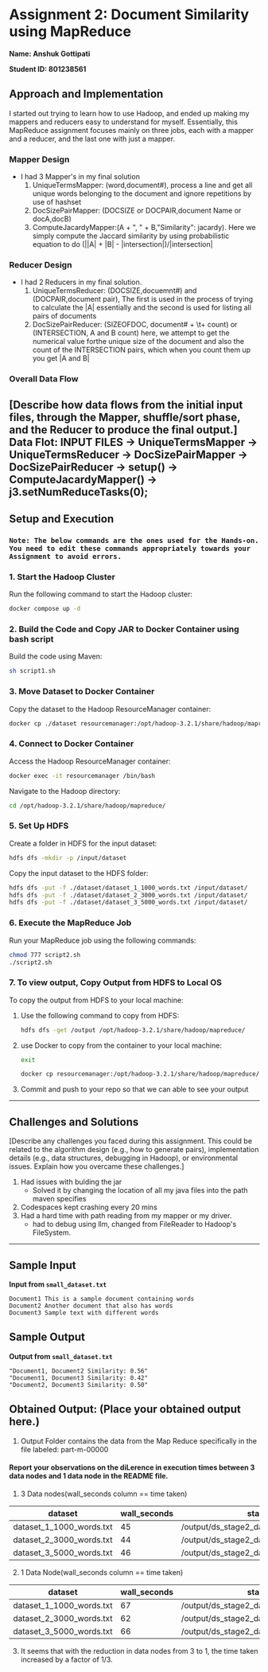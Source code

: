# Assignment 2: Document Similarity using MapReduce

**Name: Anshuk Gottipati** 

**Student ID: 801238561** 

## Approach and Implementation
I started out trying to learn how to use Hadoop, and ended up making my mappers and reducers easy to understand for myself. Essentially, this MapReduce assignment focuses mainly on three jobs, each with a mapper and a reducer, and the last one with just a mapper.
### Mapper Design
- I had 3 Mapper's in my final solution
    1. UniqueTermsMapper: (word,document#), process a line and get all unique words belonging to the document and ignore repetitions by use of hashset
    2. DocSizePairMapper: (DOCSIZE or DOCPAIR,document Name or docA,docB)
    3. ComputeJacardyMapper:(A + ", " + B,"Similarity": jacardy). Here we simply compute the Jaccard similarity by using probabilistic equation to do (||A| + |B| - |intersection|)/|intersection|

### Reducer Design
- I had 2 Reducers in my final solution.
    1. UniqueTermsReducer: (DOCSIZE,docuemnt#) and (DOCPAIR,document pair), The first is used in the process of trying to calculate the |A| essentially and the second is used for listing all pairs of documents
    2. DocSizePairReducer: (SIZEOFDOC, document# + \t+ count) or (INTERSECTION, A and B count) here, we attempt to get the numerical value forthe  unique size of the document and also the count of the INTERSECTION pairs, which when you count them up you get |A and B|

### Overall Data Flow
[Describe how data flows from the initial input files, through the Mapper, shuffle/sort phase, and the Reducer to produce the final output.]
Data Flot:
INPUT FILES -> UniqueTermsMapper ->  UniqueTermsReducer -> DocSizePairMapper -> DocSizePairReducer -> setup() -> ComputeJacardyMapper() -> j3.setNumReduceTasks(0);
---

## Setup and Execution

### ` Note: The below commands are the ones used for the Hands-on. You need to edit these commands appropriately towards your Assignment to avoid errors. `

### 1. **Start the Hadoop Cluster**

Run the following command to start the Hadoop cluster:

```bash
docker compose up -d
```

### 2. **Build the Code and Copy JAR to Docker Container using bash script**

Build the code using Maven:

```bash
sh script1.sh
```

### 3. **Move Dataset to Docker Container**

Copy the dataset to the Hadoop ResourceManager container:

```bash
docker cp ./dataset resourcemanager:/opt/hadoop-3.2.1/share/hadoop/mapreduce/
```

### 4. **Connect to Docker Container**

Access the Hadoop ResourceManager container:

```bash
docker exec -it resourcemanager /bin/bash
```

Navigate to the Hadoop directory:

```bash
cd /opt/hadoop-3.2.1/share/hadoop/mapreduce/
```

### 5. **Set Up HDFS**

Create a folder in HDFS for the input dataset:

```bash
hdfs dfs -mkdir -p /input/dataset
```

Copy the input dataset to the HDFS folder:

```bash
hdfs dfs -put -f ./dataset/dataset_1_1000_words.txt /input/dataset/
hdfs dfs -put -f ./dataset/dataset_2_3000_words.txt /input/dataset/
hdfs dfs -put -f ./dataset/dataset_3_5000_words.txt /input/dataset/
```

### 6. **Execute the MapReduce Job**

Run your MapReduce job using the following commands:

```bash
chmod 777 script2.sh
./script2.sh
```


### 7. **To view output, Copy Output from HDFS to Local OS**

To copy the output from HDFS to your local machine:

1. Use the following command to copy from HDFS:
    ```bash
    hdfs dfs -get /output /opt/hadoop-3.2.1/share/hadoop/mapreduce/
    ```

2. use Docker to copy from the container to your local machine:
   ```bash
   exit 
   ```
    ```bash
    docker cp resourcemanager:/opt/hadoop-3.2.1/share/hadoop/mapreduce/output/ ./datasets/
    ```
3. Commit and push to your repo so that we can able to see your output


---

## Challenges and Solutions

[Describe any challenges you faced during this assignment. This could be related to the algorithm design (e.g., how to generate pairs), implementation details (e.g., data structures, debugging in Hadoop), or environmental issues. Explain how you overcame these challenges.]
1. Had issues with bulding the jar
    - Solved it by changing the location of all my java files into the path maven specifies
2. Codespaces kept crashing every 20 mins
3. Had a hard time with path reading from my mapper or my driver.
    - had to debug using llm, changed from FileReader to Hadoop's FileSystem.
---
## Sample Input

**Input from `small_dataset.txt`**
```
Document1 This is a sample document containing words
Document2 Another document that also has words
Document3 Sample text with different words
```
## Sample Output

**Output from `small_dataset.txt`**
```
"Document1, Document2 Similarity: 0.56"
"Document1, Document3 Similarity: 0.42"
"Document2, Document3 Similarity: 0.50"
```
## Obtained Output: (Place your obtained output here.)

1. Output Folder contains the data from the Map Reduce specifically in the file labeled: part-m-00000

#### Report your observations on the diLerence in execution times between 3 data nodes and 1 data node in the README file.

1. 3 Data nodes(wall_seconds column == time taken)

| dataset                  | wall_seconds | stage2_dir                                   | final_dir                                             | exit_code |
|---------------------------|--------------|----------------------------------------------|-------------------------------------------------------|-----------|
| dataset_1_1000_words.txt | 45           | /output/ds_stage2_dataset_1_1000_words_txt   | /output/ds_similarity_dataset_1_1000_words_txt        | 0         |
| dataset_2_3000_words.txt | 44           | /output/ds_stage2_dataset_2_3000_words_txt   | /output/ds_similarity_dataset_2_3000_words_txt        | 0         |
| dataset_3_5000_words.txt | 46           | /output/ds_stage2_dataset_3_5000_words_txt   | /output/ds_similarity_dataset_3_5000_words_txt        | 0         |

2. 1 Data Node(wall_seconds column == time taken)

| dataset                  | wall_seconds | stage2_dir                                   | final_dir                                             | exit_code |
|---------------------------|--------------|----------------------------------------------|-------------------------------------------------------|-----------|
| dataset_1_1000_words.txt | 67           | /output/ds_stage2_dataset_1_1000_words_txt   | /output/ds_similarity_dataset_1_1000_words_txt        | 0         |
| dataset_2_3000_words.txt | 62           | /output/ds_stage2_dataset_2_3000_words_txt   | /output/ds_similarity_dataset_2_3000_words_txt        | 0         |
| dataset_3_5000_words.txt | 66           | /output/ds_stage2_dataset_3_5000_words_txt   | /output/ds_similarity_dataset_3_5000_words_txt        | 0         |

3. It seems that with the reduction in data nodes from 3 to 1, the time taken increased by a factor of 1/3.
